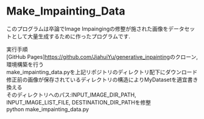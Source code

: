 # Make_Impainting_Data

このプログラムは卒論でImage Impaingingの修整が施された画像をデータセットとして大量生成するために作ったプログラムです.

実行手順  
[GitHub Pages]<https://github.com/JiahuiYu/generative_inpainting>のクローン, 環境構築を行う  
make_impainting_data.pyを上記リポジトリのディレクトリ配下にダウンロード  
修正前の画像が保存されているディレクトリの構造によりMyDatasetを適宜書き換える  
そのディレクトリへのパス:INPUT_IMAGE_DIR_PATH, INPUT_IMAGE_LIST_FILE, DESTINATION_DIR_PATHを修整  
python make_impainting_data.py  
